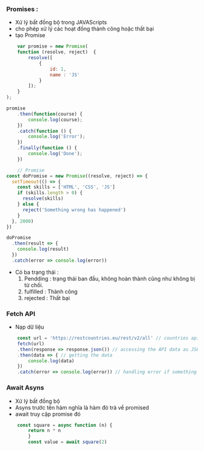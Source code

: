 
### Promises : 
-   Xử lý bất đồng bộ trong JAVAScripts
-   cho phép xử lý các hoạt đồng thành công hoặc thất bại
-   tạo Promise 
```js
    var promise = new Promise(
    function (resolve, reject)  {
        resolve([
            {
                id: 1,
                name : 'JS'
            }
        ]);
    }
);

promise
    .then(function(course) {
        console.log(course);
    })
    .catch(function () {
        console.log('Error');
    })
    .finally(function () {
        console.log('Done');
    })

    // Promise
const doPromise = new Promise((resolve, reject) => {
  setTimeout(() => {
    const skills = ['HTML', 'CSS', 'JS']
    if (skills.length > 0) {
      resolve(skills)
    } else {
      reject('Something wrong has happened')
    }
  }, 2000)
})

doPromise
  .then(result => {
    console.log(result)
  })
  .catch(error => console.log(error))
```
-   Có ba trạng thái :
    1. Pendding : trạng thái ban đầu, không hoàn thành cũng như không bị từ chối.
    2. fulfilled : Thành công
    3. rejected : Thất bại
### Fetch API
-   Nạp dữ liệu 
```js
    const url = 'https://restcountries.eu/rest/v2/all' // countries api
    fetch(url)
    .then(response => response.json()) // accessing the API data as JSON
    .then(data => { // getting the data
        console.log(data)
    })
    .catch(error => console.log(error)) // handling error if something wrong happens
```

### Await Asyns
-   Xử lý bất đồng bộ 
-   Asyns trước tên hàm nghĩa là hàm đó trả về promised
-   await truy cập promise đó
```js
    const square = async function (n) {
        return n * n
        }
        const value = await square(2)
```